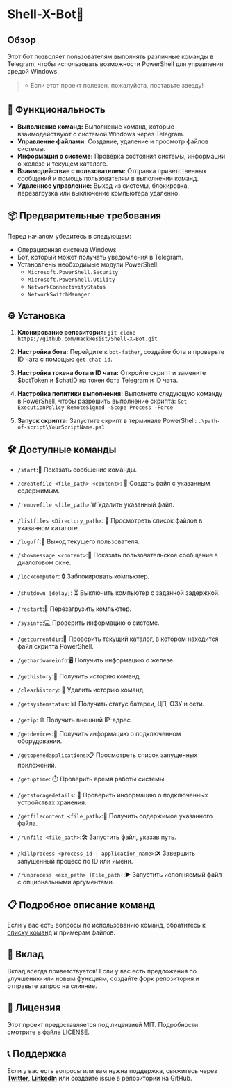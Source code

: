 # Shell-X-Bot🤖
## Обзор
Этот бот позволяет пользователям выполнять различные команды в Telegram, чтобы использовать возможности PowerShell для управления средой Windows.

>⭐ Если этот проект полезен, пожалуйста, поставьте звезду!

## 🚀 Функциональность
- **Выполнение команд:** Выполнение команд, которые взаимодействуют с системой Windows через Telegram.
- **Управление файлами:** Создание, удаление и просмотр файлов системы.
- **Информация о системе:** Проверка состояния системы, информации о железе и текущем каталоге.
- **Взаимодействие с пользователем:** Отправка приветственных сообщений и помощь пользователям в выполнении команд.
- **Удаленное управление:** Выход из системы, блокировка, перезагрузка или выключение компьютера удаленно.

## 📦 Предварительные требования
Перед началом убедитесь в следующем:
- Операционная система Windows
- Бот, который может получать уведомления в Telegram.
- Установлены необходимые модули PowerShell:
  - `Microsoft.PowerShell.Security`
  - `Microsoft.PowerShell.Utility`
  - `NetworkConnectivityStatus`
  - `NetworkSwitchManager`

## ⚙️ Установка
1. **Клонирование репозитория:**
    `git clone https://github.com/HackResist/Shell-X-Bot.git`

2. **Настройка бота:** Перейдите к `bot-father`, создайте бота и проверьте ID чата с помощью `get chat id`.
3. **Настройка токена бота и ID чата:** Откройте скрипт и замените $botToken и $chatID на токен бота Telegram и ID чата.

4. **Настройка политики выполнения:** Выполните следующую команду в PowerShell, чтобы разрешить выполнение скрипта:
```Set-ExecutionPolicy RemoteSigned -Scope Process -Force```
5. **Запуск скрипта:** Запустите скрипт в терминале PowerShell: `.\path-of-script\YourScriptName.ps1`

## 🛠️ Доступные команды
- `/start`:👋 Показать сообщение команды.

- `/createfile <file_path> <content>`: 📝 Создать файл с указанным содержимым.

- `/removefile <file_path>`:🗑️ Удалить указанный файл.

- `/listfiles <Directory_path>`: 📂 Просмотреть список файлов в указанном каталоге.

- `/logoff`:🔐 Выход текущего пользователя.

- `/showmessage <content>`:💬 Показать пользовательское сообщение в диалоговом окне.

- `/lockcomputer`: 🔒 Заблокировать компьютер.

- `/shutdown [delay]`: ⏳ Выключить компьютер с заданной задержкой.

- `/restart`:🔄 Перезагрузить компьютер.

- `/sysinfo`:💻 Проверить информацию о системе.

- `/getcurrentdir`:📁 Проверить текущий каталог, в котором находится файл скрипта PowerShell.

- `/gethardwareinfo`:🖥️ Получить информацию о железе.

- `/gethistory`:📝 Получить историю команд.

- `/clearhistory`: 🧹 Удалить историю команд.

- `/getsystemstatus`: 📊 Получить статус батареи, ЦП, ОЗУ и сети.

- `/getip`: 🌐 Получить внешний IP-адрес.

- `/getdevices`:🔌 Получить информацию о подключенном оборудовании.

- `/getopenedapplications`:📋 Просмотреть список запущенных приложений.

- `/getuptime`: ⏱️ Проверить время работы системы.

- `/getstoragedetails`: 💾 Проверить информацию о подключенных устройствах хранения.

- `/getfilecontent <file_path>`:📄 Получить содержимое указанного файла.

- `/runfile <file_path>`:🛠️ Запустить файл, указав путь.

- `/killprocess <process_id | application_name>`:❌ Завершить запущенный процесс по ID или имени.

- `/runprocess <exe_path> [File_path]`:▶️ Запустить исполняемый файл с опциональными аргументами.

## 📋 Подробное описание команд
Если у вас есть вопросы по использованию команд, обратитесь к [списку команд](/docs/command/command_ru.md) и примерам файлов.

## 🤝 Вклад
Вклад всегда приветствуется! Если у вас есть предложения по улучшению или новым функциям, создайте форк репозитория и отправьте запрос на слияние.

## 📜 Лицензия
Этот проект предоставляется под лицензией MIT. Подробности смотрите в файле [LICENSE](/./LICENSE).

## 📞 Поддержка
Если у вас есть вопросы или вам нужна поддержка, свяжитесь через **[Twitter](https://x.com/dev_lokesh_)**, **[LinkedIn](https://www.linkedin.com/in/lokeshchauhanapex/)** или создайте issue в репозитории на GitHub.
